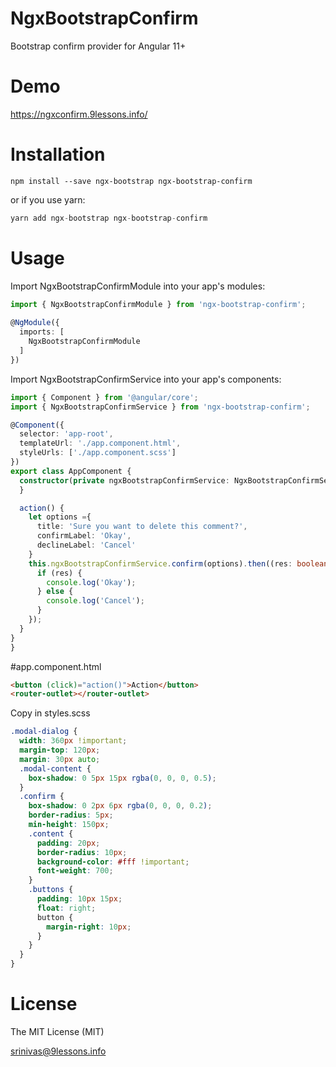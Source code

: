 # NgxBootstrapConfirm

Bootstrap confirm provider for Angular 11+

# Demo
https://ngxconfirm.9lessons.info/


# Installation
```
npm install --save ngx-bootstrap ngx-bootstrap-confirm
```

or if you use yarn:

``` typescript
yarn add ngx-bootstrap ngx-bootstrap-confirm
```

# Usage
Import NgxBootstrapConfirmModule into your app's modules:
``` typescript
import { NgxBootstrapConfirmModule } from 'ngx-bootstrap-confirm';
 
@NgModule({
  imports: [
    NgxBootstrapConfirmModule
  ]
})
```

Import NgxBootstrapConfirmService into your app's components:

``` typescript
import { Component } from '@angular/core';
import { NgxBootstrapConfirmService } from 'ngx-bootstrap-confirm';

@Component({
  selector: 'app-root',
  templateUrl: './app.component.html',
  styleUrls: ['./app.component.scss']
})
export class AppComponent {
  constructor(private ngxBootstrapConfirmService: NgxBootstrapConfirmService){
  }

  action() {
    let options ={
      title: 'Sure you want to delete this comment?',
      confirmLabel: 'Okay',
      declineLabel: 'Cancel'
    }
    this.ngxBootstrapConfirmService.confirm(options).then((res: boolean) => {
      if (res) {
        console.log('Okay');
      } else {
        console.log('Cancel');
      }
    });
  }
}
}
```

#app.component.html
``` html
<button (click)="action()">Action</button>
<router-outlet></router-outlet>
```

Copy in styles.scss

``` CSS
.modal-dialog {
  width: 360px !important;
  margin-top: 120px;
  margin: 30px auto;
  .modal-content {
    box-shadow: 0 5px 15px rgba(0, 0, 0, 0.5);
  }
  .confirm {
    box-shadow: 0 2px 6px rgba(0, 0, 0, 0.2);
    border-radius: 5px;
    min-height: 150px;
    .content {
      padding: 20px;
      border-radius: 10px;
      background-color: #fff !important;
      font-weight: 700;
    }
    .buttons {
      padding: 10px 15px;
      float: right;
      button {
        margin-right: 10px;
      }
    }
  }
}
```

# License
The MIT License (MIT)

srinivas@9lessons.info